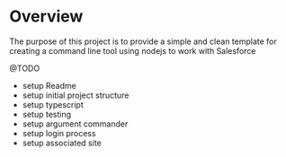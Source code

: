 # Overview
The purpose of this project is to provide a simple and clean template
for creating a command line tool using nodejs to work with Salesforce

@TODO
* setup Readme
* setup initial project structure
* setup typescript
* setup testing
* setup argument commander
* setup login process
* setup associated site
